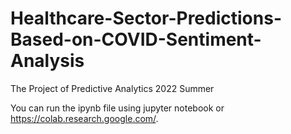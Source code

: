 # Healthcare-Sector-Predictions-Based-on-COVID-Sentiment-Analysis
The Project of Predictive Analytics 2022 Summer

You can run the ipynb file using jupyter notebook or https://colab.research.google.com/.
